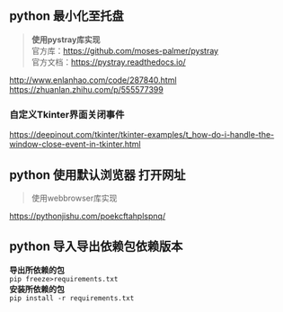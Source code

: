 ## python 最小化至托盘 
> **使用pystray库实现**  
> 官方库：https://github.com/moses-palmer/pystray  
> 官方文档：https://pystray.readthedocs.io/

http://www.enlanhao.com/code/287840.html
https://zhuanlan.zhihu.com/p/555577399
### 自定义Tkinter界面关闭事件
https://deepinout.com/tkinter/tkinter-examples/t_how-do-i-handle-the-window-close-event-in-tkinter.html

## python 使用默认浏览器 打开网址
> 使用webbrowser库实现

https://pythonjishu.com/poekcftahplspnq/

## python 导入导出依赖包依赖版本
**导出所依赖的包**  
`pip freeze>requirements.txt`  
**安装所依赖的包**  
`pip install -r requirements.txt`  
